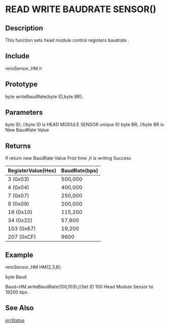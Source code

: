 # READ WRITE BAUDRATE SENSOR() #

## Description ##
This function sets head module control registers baudrate . 

## Include ##
reroSensor_HM.h

## Prototype ##
byte writeBaudRate(byte ID,byte BR);

## Parameters ##
byte ID; //byte ID is HEAD MODULE SENSOR unique ID
byte BR; //byte BR is New BaudRate Value
## Returns ##

if return new BaudRate Value Frist time ,it is writing Success 

|RegisterValue(Hex)|BaudRate(bps)|
|:-----------------|:------------|
|3   (0x03)|500,000       |
|4   (0x04)|400,000       |
|7   (0x07)|250,000       |
|9   (0x09)|200,000       |
|16  (0x10)|115,200       |
|34  (0x22)|57,600        |
|103 (0x67)|19,200        |
|207 (0xCF)|9600          |

## Example ##
reroSensor_HM HM(2,3,8);

byte Baud

Baud=HM.writeBaudRate(100,103);//Set ID 100 Head Module Sensor to 19200 bps .

## See Also ##

[errStatus](https://github.com/zhengkai1996/Cytron-Head-Module/blob/wiki/errStatus.md)

